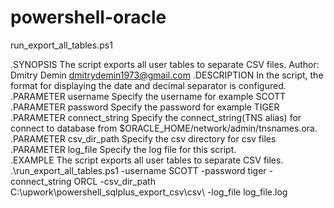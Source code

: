 # powershell-oracle

run_export_all_tables.ps1 

.SYNOPSIS
  The script exports all user tables to separate CSV files.
  Author: Dmitry Demin dmitrydemin1973@gmail.com
.DESCRIPTION
   In the script, the format for displaying the date and decimal separator is configured.
.PARAMETER username
  Specify the username  for example SCOTT
.PARAMETER password
  Specify the password  for example TIGER
.PARAMETER connect_string
  Specify the connect_string(TNS alias)  for connect to database from $ORACLE_HOME/network/admin/tnsnames.ora.  
 .PARAMETER csv_dir_path
  Specify the csv directory for csv files
.PARAMETER  log_file
  Specify the  log file for this script.  
.EXAMPLE
  The script exports all user tables to separate CSV files.
  .\run_export_all_tables.ps1 -username SCOTT -password tiger -connect_string ORCL -csv_dir_path C:\upwork\powershell_sqlplus_export_csv\csv\  -log_file log_file.log
